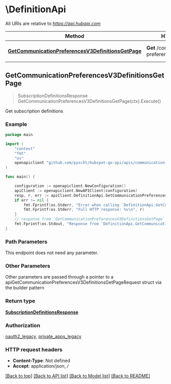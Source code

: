 # \DefinitionApi

All URIs are relative to *https://api.hubapi.com*

Method | HTTP request | Description
------------- | ------------- | -------------
[**GetCommunicationPreferencesV3DefinitionsGetPage**](DefinitionApi.md#GetCommunicationPreferencesV3DefinitionsGetPage) | **Get** /communication-preferences/v3/definitions | Get subscription definitions



## GetCommunicationPreferencesV3DefinitionsGetPage

> SubscriptionDefinitionsResponse GetCommunicationPreferencesV3DefinitionsGetPage(ctx).Execute()

Get subscription definitions



### Example

```go
package main

import (
    "context"
    "fmt"
    "os"
    openapiclient "github.com/pyscht/hubspot-go-api/apis/communication-preferences/communications-status"
)

func main() {

    configuration := openapiclient.NewConfiguration()
    apiClient := openapiclient.NewAPIClient(configuration)
    resp, r, err := apiClient.DefinitionApi.GetCommunicationPreferencesV3DefinitionsGetPage(context.Background()).Execute()
    if err != nil {
        fmt.Fprintf(os.Stderr, "Error when calling `DefinitionApi.GetCommunicationPreferencesV3DefinitionsGetPage``: %v\n", err)
        fmt.Fprintf(os.Stderr, "Full HTTP response: %v\n", r)
    }
    // response from `GetCommunicationPreferencesV3DefinitionsGetPage`: SubscriptionDefinitionsResponse
    fmt.Fprintf(os.Stdout, "Response from `DefinitionApi.GetCommunicationPreferencesV3DefinitionsGetPage`: %v\n", resp)
}
```

### Path Parameters

This endpoint does not need any parameter.

### Other Parameters

Other parameters are passed through a pointer to a apiGetCommunicationPreferencesV3DefinitionsGetPageRequest struct via the builder pattern


### Return type

[**SubscriptionDefinitionsResponse**](SubscriptionDefinitionsResponse.md)

### Authorization

[oauth2_legacy](../README.md#oauth2_legacy), [private_apps_legacy](../README.md#private_apps_legacy)

### HTTP request headers

- **Content-Type**: Not defined
- **Accept**: application/json, */*

[[Back to top]](#) [[Back to API list]](../README.md#documentation-for-api-endpoints)
[[Back to Model list]](../README.md#documentation-for-models)
[[Back to README]](../README.md)

